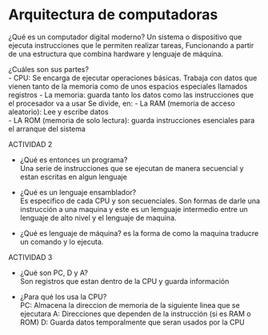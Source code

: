 # Arquitectura de computadoras
¿Qué es un computador digital moderno?
    Un sistema o dispositivo que ejecuta instrucciones que le permiten realizar tareas, 
    Funcionando a partir de una estructura que combina hardware y lenguaje de máquina.

¿Cuáles son sus partes?  
    - CPU: Se encarga de ejecutar operaciones básicas.  Trabaja con datos que 
           vienen tanto de la memoria como de unos espacios especiales llamados registros
    - La memoria: guarda tanto los datos como las instrucciones que el procesador va a usar
                  Se divide, en:
                  - La RAM (memoria de acceso aleatorio): Lee y escribe datos  
                  - LA ROM (memoria de solo lectura): guarda instrucciones esenciales para el arranque del sistema


ACTIVIDAD 2

- ¿Qué es entonces un programa?  
    Una serie de instrucciones que se ejecutan de manera 
    secuencial y estan escritas en algun lenguaje

- ¿Qué es un lenguaje ensamblador?  
    Es especifico de cada CPU y son secuenciales. Son formas de darle una instrucción 
    a una maquina  y este es un lemguaje intermedio entre un lenguaje de alto nivel y el lenguaje de maquina.

- ¿Qué es lenguaje de máquina?
    es la forma de como la maquina traducre un comando y lo ejecuta.

ACTIVIDAD 3  

- ¿Qué son PC, D y A?  
    Son registros que estan dentro de la CPU y guarda información 

- ¿Para qué los usa la CPU?  
    PC: Almacena la direccion de memoria de la siguiente linea que se ejecutara
    A: Direcciones que dependen de la instrucción (si es RAM o ROM)
    D: Guarda datos temporalmente que seran usados por la CPU
